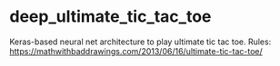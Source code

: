 # deep_ultimate_tic_tac_toe
Keras-based neural net architecture to play ultimate tic tac toe. Rules: https://mathwithbaddrawings.com/2013/06/16/ultimate-tic-tac-toe/

